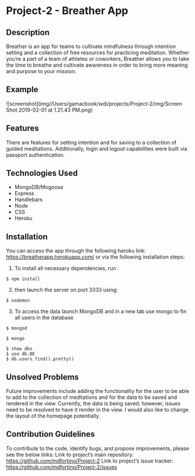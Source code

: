 # Project-2 - Breather App
## Description
Breather is an app for teams to cultivate mindfulness through intention setting and a collection of free resources for practicing meditation. Whether you’re a part of a team of athletes or coworkers, Breather allows you to take the time to breathe and cultivate awareness in order to bring more meaning and purpose to your mission.

## Example
![screenshot](img//Users/gamacbook/wdi/projects/Project-2/img/Screen Shot 2019-02-01 at 1.21.43 PM.png)
 

## Features
There are features for setting intention and for saving to a collection of guided meditations. Additionally, login and logout capabilities were built via passport authentication. 
## Technologies Used
* MongoDB/Mogoose
* Express
* Handlebars
* Node
* CSS
* Heroku

## Installation
You can access the app through the following heroku link: https://breatherapp.herokuapp.com/ or via the following installation steps:
1. To install all necessary dependencies, run :
```
$ npm install
```
2. then launch the server on port 3333 using: 
```
$ nodemon
```
3. To access the data launch MongoDB and in a new tab use mongo to fin all users in the database
```
$ mongod
```
```
$ mongo
```
```
$ show dbs
$ use db.BE
$ db.users.find().pretty()
```
## Unsolved Problems
Future improvements include adding the functionality for the user to be able to add to the collection of meditations and for the data to be saved and rendered in the view. Currently, the data is being saved; however, issues need to be resolved to have it render in the view. I would also like to change the layout of the homepage potentially. 
## Contribution Guidelines 
To contribute to the code, identify bugs, and propose improvements, please see the below links: 
Link to project’s main repository: https://github.com/mdfortino/Project-2 Link to project’s issue tracker: https://github.com/mdfortino/Project-2/issues
